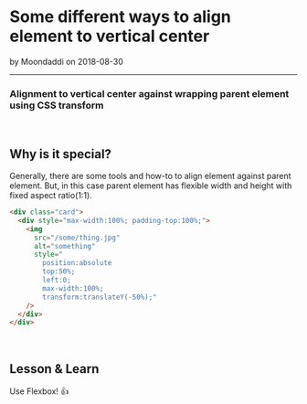 # Some different ways to align element to vertical center

by Moondaddi on 2018-08-30

---

### Alignment to vertical center against wrapping parent element using CSS transform

<br />

## Why is it special?

Generally, there are some tools and how-to to align element against parent element. But, in this case parent element has flexible width and height with fixed aspect ratio(1:1).

```html
<div class="card">
  <div style="max-width:100%; padding-top:100%;">
    <img
      src="/some/thing.jpg"
      alt="something"
      style="
        position:absolute
        top:50%;
        left:0;
        max-width:100%;
        transform:translateY(-50%);"
    />
  </div>
</div>
```

<br />

## Lesson & Learn

Use Flexbox! 👍
